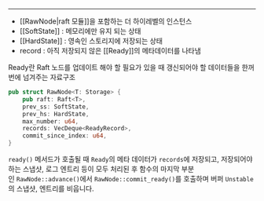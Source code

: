 --- 
 - [[RawNode|raft 모듈]]을 포함하는 더 하이레벨의 인스턴스
 - [[SoftState]] : 메모리에만 유지 되는 상태
 - [[HardState]] : 영속인 스토리지에 저장되는 상태
 - record : 아직 저장되지 않은 [[Ready]]의 메타데이터를 나타냄

Ready란 Raft 노드를 업데이트 해야 할 필요가 있을 때 갱신되어야 할 데이터들을 한꺼번에 넘겨주는 자료구조

``` rust
pub struct RawNode<T: Storage> {
	pub raft: Raft<T>,
	prev_ss: SoftState,
	prev_hs: HardState,
	max_number: u64,
	records: VecDeque<ReadyRecord>,
	commit_since_index: u64,
}
```

`ready()` 메서드가 호출될 때 `Ready`의 메타 데이터가 `records`에 저장되고, 저장되어야 하는 스냅샷, 로그 엔트리 등이 모두 처리된 후 함수의 마지막 부분인 `RawNode::advance()`에서 `RawNode::commit_ready()`를 호출하며 버퍼 `Unstable`의 스냅샷, 엔트리를 비웁니다.